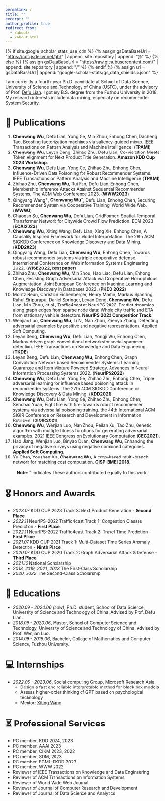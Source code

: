 ```yaml
---
permalink: /
title: ""
excerpt: ""
author_profile: true
redirect_from: 
  - /about/
  - /about.html
---
```


{% if site.google_scholar_stats_use_cdn %}
{% assign gsDataBaseUrl = "https://cdn.jsdelivr.net/gh/" | append: site.repository | append: "@" %}
{% else %}
{% assign gsDataBaseUrl = "https://raw.githubusercontent.com/" | append: site.repository | append: "/" %}
{% endif %}
{% assign url = gsDataBaseUrl | append: "google-scholar-stats/gs_data_shieldsio.json" %}

<span class='anchor' id='about-me'></span>

I am currently a fourth-year Ph.D. candidate at School of Data Science, University of Science and Technology of China (USTC), under the advisory of Prof. [Defu Lian](https://faculty.ustc.edu.cn/liandefu). I got my B.S. degree from the Fuzhou University in 2018. 
My research interests include data mining, especially on recommender System Security.

<!-- # 🔥 News
- *2022.02*: &nbsp;🎉🎉 Lorem ipsum dolor sit amet, consectetur adipiscing elit. Vivamus ornare aliquet ipsum, ac tempus justo dapibus sit amet. 
- *2022.02*: &nbsp;🎉🎉 Lorem ipsum dolor sit amet, consectetur adipiscing elit. Vivamus ornare aliquet ipsum, ac tempus justo dapibus sit amet.  -->

# 📝 Publications 
1. **Chenwang Wu**, Defu Lian, Yong Ge, Min Zhou, Enhong Chen, Dacheng Tao, Boosting factorization machines via saliency-guided mixup. IEEE Transactions on Pattern Analysis and Machine Intelligence. (**TPAMI**)
5. **Chenwang Wu**, Leyan Deng, Zhihao Zhu, Defu Lian, Co-visitation Meets Token Alignment for Next Product Title Generation. **Amazon KDD Cup 2023 Workshop**.
7. **Chenwang Wu**, Defu Lian, Yong Ge, Zhihao Zhu, Enhong Chen, Influence-Driven Data Poisoning for Robust Recommender Systems. IEEE Transactions on Pattern Analysis and Machine Intelligence (**TPAMI**)
8. Zhihao Zhu, **Chenwang Wu**, Rui Fan, Defu Lian, Enhong Chen, Membership Inference Attacks Against Sequential Recommender Systems. The ACM Web Conference 2023. (**WWW2023**)
9. Qingyang Wang<sup>+</sup>, **Chenwang Wu<sup>+</sup>**, Defu Lian, Enhong Chen, Securing Recommender System via Cooperative Training. World Wide Web. (**WWWJ**)
10. Chaoqun Su, **Chenwang Wu**, Defu Lian, GridFormer: Spatial-Temporal Transformer Network for Citywide Crowd Flow Prediction. ECAI 2023 (**ECAI2023**)
11. **Chenwang Wu**, Xiting Wang, Defu Lian, Xing Xie, Enhong Chen, A Causality Inspired Framework for Model Interpretation. The 29th ACM SIGKDD Conference on Knowledge Discovery and Data Mining. (**KDD2023**)
12. Qingyang Wang, Defu Lian, **Chenwang Wu**, Enhong Chen, Towards robust recommender systems via triple cooperative defense. International Conference on Web Information Systems Engineering 2022. (**WISE2022, best paper**)
14. Zhihao Zhu, **Chenwang Wu**, Min Zhou, Hao Liao, Defu Lian, Enhong Chen, Resisting Graph Adversarial Attack via Cooperative Homophilous Augmentation. Joint European Conference on Machine Learning and Knowledge Discovery in Databases 2022. (**PKDD 2022**)
15. Moritz Neun, Christian Eichenberger, Henry Martin, Markus Spanring, Rahul Siripurapu, Daniel Springer, Leyan Deng, **Chenwang Wu**, Defu Lian, Min Zhou, et al., Traffic4cast at NeurIPS 2022–Predict dynamics along graph edges from sparse node data: Whole city traffic and ETA from stationary vehicle detectors. **NeurIPS 2022 Competition Track**.
16. Wenjian Luo, **Chenwang Wu**, Li Ni, Nan Zhou, Zhenya Zhang, Detecting adversarial examples by positive and negative representations. Applied Soft Computing.
17. Leyan Deng, **Chenwang Wu**, Defu Lian, Yongji Wu, Enhong Chen, Markov-driven graph convolutional networksfor social spammer detection. IEEE Transactions on Knowledge and Data Engineering. (**TKDE**)
18. Leyan Deng, Defu Lian, **Chenwang Wu**, Enhong Chen, Graph Convolution Network based Recommender Systems: Learning Guarantee and Item Mixture Powered Strategy. Advances in Neural Information Processing Systems 2022. (**NeurIPS2022**)
19. **Chenwang Wu**, Defu Lian, Yong Ge, Zhihao Zhu, Enhong Chen, Triple adversarial learning for influence based poisoning attack in recommender systems. The 27th ACM SIGKDD Conference on Knowledge Discovery & Data Mining. (**KDD2021**)
20. **Chenwang Wu**, Defu Lian, Yong Ge, Zhihao Zhu, Enhong Chen, Senchao Yuan, Fight fire with fire: towards robust recommender systems via adversarial poisoning training. the 44th International ACM SIGIR Conference on Research and Development in Information Retrieval. (**SIGIR2021**)
21. **Chenwang Wu**, Wenjian Luo, Nan Zhou, Peilan Xu, Tao Zhu, Genetic algorithm with multiple fitness functions for generating adversarial examples. 2021 IEEE Congress on Evolutionary Computation (**CEC2021**).
22. Hao Jiang, Wenjian Luo, Binyao Duan, **Chenwang Wu**, Enhancing the privacy of negative surveys using negative combined categories. **Applied Soft Computing**.
24. Yu Chen, Youshen Xia, **Chenwang Wu**, A crop-based multi-branch network for matching cost computation. **CISP-BMEI 2018**.

&emsp; &emsp; **Note**: <sup>+</sup> indicates These authors contributed equally to this work.

# 🎖 Honors and Awards

- *2023.07* KDD CUP 2023 Track 3: Next Product Generation - **Second Place**
- *2022.11* NeurIPS-2022 Traffic4cast Track 1: Congestion Classes Prediction - **First Place**
- *2022.11* NeurIPS-2022 Traffic4cast Track 2: Travel Time Prediction - **First Place**
- *2021.07* KDD CUP 2021 Track 1: Multi-Dataset Time Series Anomaly Detection - **Ninth Place**
- *2020.07* KDD CUP 2020 Track 2: Graph Adversarial Attack & Defense - **Third Place**
- *2021.10* National Scholarship
- *2018, 2019, 2021, 2023* The First-Class Scholarship
- *2020, 2022* The Second-Class Scholarship

# 📖 Educations

- *2020.09 - 2024.06 (now)*, Ph.D. student, School of Data Science, University of Science and Technology of China. Advised by Prof. Defu Lian.
- *2018.09 - 2020.06*, Master, School of Computer Science and Technology, University of Science and Technology of China. Advised by Prof. Wenjian Luo.
- *2014.09 - 2018.06*, Bachelor, College of Mathematics and Computer Science, Fuzhou University.

# 💻 Internships

- *2022.06 - 2023.06*, Social computing Group, Microsoft Research Asia. 
  - Design a fast and reliable interpretable method for black box models
  - Assess higher-order thinking of GPT based on psychological technology
  - Mentor: [Xiting Wang](https://scholar.google.com.hk/citations?user=urC8meQAAAAJ)

# ⏳ Professional Services

- PC member, KDD 2024, 2023
- PC member, AAAI 2023
- PC member, CIKM 2023, 2022
- PC member, SDM, 2023
- PC member, ECML-PKDD 2023
- PC member, WWW 2022
- Reviewer of IEEE Transactions on Knowledge and Data Engineering
- Reviewer of ACM Transactions on Information Systems
- Reviewer of World Wide Web Journal
- Reviewer of Journal of Computer Research and Development
- Reviewer of Journal of Data Science and Analytics
